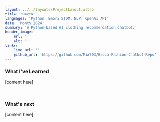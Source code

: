 ```yaml
---
layout: ../../layouts/ProjectLayout.astro
title: 'Becca'
languages: 'Python, Emora STDM, NLP, OpenAi API'
date: 'Month 2024'
summary: 'A Python-based AI clothing recommendation chatbot.'
header_image:
    url: ''
    alt: ''
links:
    live_url: ''
    github_url: 'https://github.com/Mia703/Becca-Fashion-Chatbot-Repo'
---
```


### What I've Learned

[content here]

<br />

### What's next

[content here]


